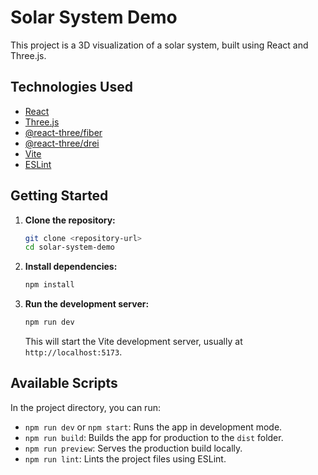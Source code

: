 # Solar System Demo

This project is a 3D visualization of a solar system, built using React and Three.js.

## Technologies Used

*   [React](https://reactjs.org/)
*   [Three.js](https://threejs.org/)
*   [@react-three/fiber](https://github.com/pmndrs/react-three-fiber)
*   [@react-three/drei](https://github.com/pmndrs/drei)
*   [Vite](https://vitejs.dev/)
*   [ESLint](https://eslint.org/)

## Getting Started

1.  **Clone the repository:**
    ```bash
    git clone <repository-url>
    cd solar-system-demo
    ```

2.  **Install dependencies:**
    ```bash
    npm install
    ```

3.  **Run the development server:**
    ```bash
    npm run dev
    ```
    This will start the Vite development server, usually at `http://localhost:5173`.

## Available Scripts

In the project directory, you can run:

*   `npm run dev` or `npm start`: Runs the app in development mode.
*   `npm run build`: Builds the app for production to the `dist` folder.
*   `npm run preview`: Serves the production build locally.
*   `npm run lint`: Lints the project files using ESLint.
